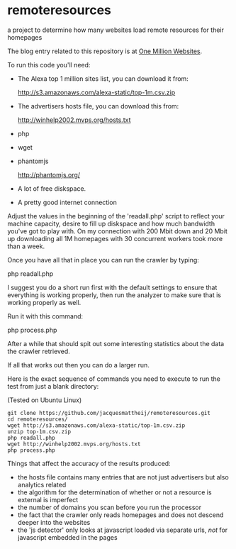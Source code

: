 # remoteresources
a project to determine how many websites load remote resources for their homepages

The blog entry related to this repository is at [One Million Websites](http://jacquesmattheij.com/one-million-websites).

To run this code you'll need:

- The Alexa top 1 million sites list, you can download it from:

    http://s3.amazonaws.com/alexa-static/top-1m.csv.zip

- The advertisers hosts file, you can download this from:

    http://winhelp2002.mvps.org/hosts.txt

- php

- wget

- phantomjs

    http://phantomjs.org/

- A lot of free diskspace.

- A pretty good internet connection

Adjust the values in the beginning of the 'readall.php' script to reflect your machine capacity, desire to fill up diskspace and how much bandwidth you've got to play with. On my connection with 200 Mbit down and 20 Mbit up downloading all 1M homepages with 30 concurrent workers took more than a week.

Once you have all that in place you can run the crawler by typing:

php readall.php

I suggest you do a short run first with the default settings to ensure that everything is working properly, then run the analyzer to make sure that is working properly as well.

Run it with this command:

php process.php

After a while that should spit out some interesting statistics about the data the crawler retrieved.

If all that works out then you can do a larger run.

Here is the exact sequence of commands you need to execute to run the test from just a blank directory:

(Tested on Ubuntu Linux)

    git clone https://github.com/jacquesmattheij/remoteresources.git
    cd remoteresources/
    wget http://s3.amazonaws.com/alexa-static/top-1m.csv.zip
    unzip top-1m.csv.zip 
    php readall.php
    wget http://winhelp2002.mvps.org/hosts.txt
    php process.php

Things that affect the accuracy of the results produced:

- the hosts file contains many entries that are not just advertisers but also analytics related
- the algorithm for the determination of whether or not a resource is external is imperfect
- the number of domains you scan before you run the processor
- the fact that the crawler only reads homepages and does not descend deeper into the websites 
- the 'js detector' only looks at javascript loaded via separate urls, *not* for javascript embedded in the pages
 


